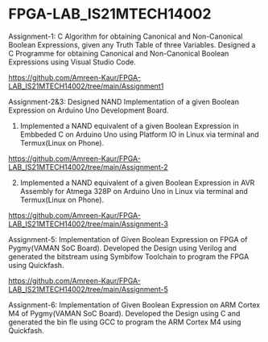 # FPGA-LAB_IS21MTECH14002
Assignment-1: C Algorithm for obtaining Canonical and Non-Canonical Boolean Expressions, given any Truth Table of three Variables.
Designed a C Programme for obtaining Canonical and Non-Canonical Boolean Expressions using Visual Studio Code.

https://github.com/Amreen-Kaur/FPGA-LAB_IS21MTECH14002/tree/main/Assignment1

Assignment-2&3: Designed NAND Implementation of a given Boolean Expression on Arduino Uno Development Board.
1. Implemented a NAND equivalent of a given Boolean Expression in Embbeded C on Arduino Uno using Platform IO in Linux
 via terminal and Termux(Linux on Phone).
 
https://github.com/Amreen-Kaur/FPGA-LAB_IS21MTECH14002/tree/main/Assignment-2
 
2. Implemented a NAND equivalent of a given Boolean Expression in AVR Assembly for Atmega 328P on Arduino Uno in
Linux via terminal and Termux(Linux on Phone).

https://github.com/Amreen-Kaur/FPGA-LAB_IS21MTECH14002/tree/main/Assignment-3

Assignment-5: Implementation of Given Boolean Expression on FPGA of Pygmy(VAMAN SoC Board).
Developed the Design using Verilog and generated the bitstream using Symbifow Toolchain to program the FPGA using
Quickfash.

https://github.com/Amreen-Kaur/FPGA-LAB_IS21MTECH14002/tree/main/Assignment-5

Assignment-6:  Implementation of Given Boolean Expression on ARM Cortex M4 of Pygmy(VAMAN SoC Board). 
Developed the Design using C and generated the bin fle using GCC to program the ARM Cortex M4 using Quickfash.

